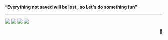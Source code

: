 **“Everything not saved will be lost , so Let's do something fun”** 

---
[![](https://img.shields.io/badge/steam-0c4c7d?style=flat-square&logo=Steam)](https://steamcommunity.com/profiles/76561198419153011/)
[![](https://img.shields.io/badge/NintendoSwitch-e60012?style=flat-square&logo=NintendoSwitch)](https://www.nintendo.com/)
[![](https://img.shields.io/badge/OnePlus3T-cc6cc2?style=flat-square&logo=oneplus&logoColor=ffffff)](https://www.oneplus.com/cn)
[![](https://img.shields.io/badge/ACG-E0234E?style=flat-square&logo=niconico)](https://www.bilibili.com/)

<p align="right">
  🤡
</p>
